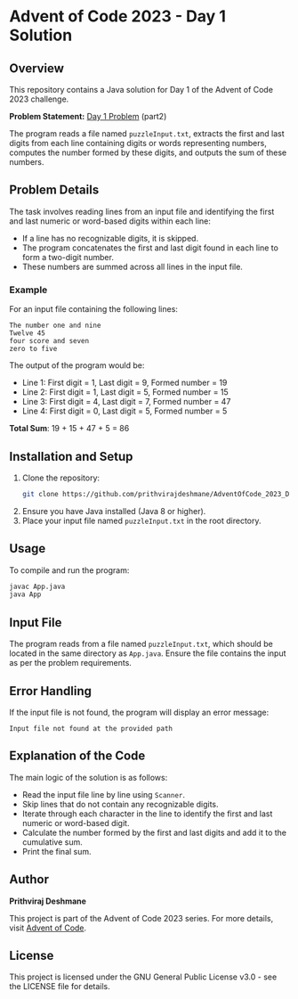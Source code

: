 # Advent of Code 2023 - Day 1 Solution

## Overview

This repository contains a Java solution for Day 1 of the Advent of Code 2023 challenge.

**Problem Statement:** [Day 1 Problem](https://adventofcode.com/2023/day/1) (part2)

The program reads a file named `puzzleInput.txt`, extracts the first and last digits from each line containing digits or words representing numbers, computes the number formed by these digits, and outputs the sum of these numbers.

## Problem Details

The task involves reading lines from an input file and identifying the first and last numeric or word-based digits within each line:

- If a line has no recognizable digits, it is skipped.
- The program concatenates the first and last digit found in each line to form a two-digit number.
- These numbers are summed across all lines in the input file.

### Example

For an input file containing the following lines:

```
The number one and nine
Twelve 45
four score and seven
zero to five
```

The output of the program would be:

- Line 1: First digit = 1, Last digit = 9, Formed number = 19
- Line 2: First digit = 1, Last digit = 5, Formed number = 15
- Line 3: First digit = 4, Last digit = 7, Formed number = 47
- Line 4: First digit = 0, Last digit = 5, Formed number = 5

**Total Sum**: 19 + 15 + 47 + 5 = 86

## Installation and Setup

1. Clone the repository:
   ```bash
   git clone https://github.com/prithvirajdeshmane/AdventOfCode_2023_Day1_2.git
   ```
2. Ensure you have Java installed (Java 8 or higher).
3. Place your input file named `puzzleInput.txt` in the root directory.

## Usage

To compile and run the program:

```bash
javac App.java
java App
```

## Input File

The program reads from a file named `puzzleInput.txt`, which should be located in the same directory as `App.java`. Ensure the file contains the input as per the problem requirements.

## Error Handling

If the input file is not found, the program will display an error message:

```
Input file not found at the provided path
```

## Explanation of the Code

The main logic of the solution is as follows:

- Read the input file line by line using `Scanner`.
- Skip lines that do not contain any recognizable digits.
- Iterate through each character in the line to identify the first and last numeric or word-based digit.
- Calculate the number formed by the first and last digits and add it to the cumulative sum.
- Print the final sum.

## Author

**Prithviraj Deshmane**

This project is part of the Advent of Code 2023 series. For more details, visit [Advent of Code](https://adventofcode.com).

## License

This project is licensed under the GNU General Public License v3.0 - see the LICENSE file for details.


